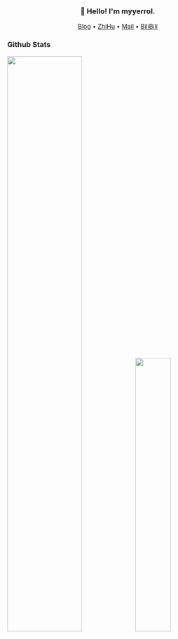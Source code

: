 <h3 align="center">👋 Hello! I'm myyerrol.</h3>

<p align="center">
  <a href="https://myyerrol.io">Blog</a> •
  <a href="https://www.zhihu.com/people/miaoyuyang">ZhiHu</a> •
  <a href="mailto:myyerrol@126.com">Mail</a> •
  <a href="https://space.bilibili.com/281072414">BiliBili</a>
</p>

### Github Stats

<a href="https://github.com/myyerrol"><img src="https://github-readme-stats.vercel.app/api?username=myyerrol&show_icons=true&count_private=true&hide_title=true&theme=default" style="width:58%; max-width:58%; min-width:58%;"><img src="https://github-readme-stats.vercel.app/api/top-langs/?username=myyerrol&layout=compact&theme=default" style="width:40%; max-width:40%; min-width:40%;"></a>
